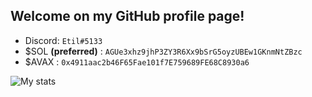 ## Welcome on my GitHub profile page!

- Discord: `Etil#5133`
- $SOL **(preferred)** : `AGUe3xhz9jhP3ZY3R6Xx9bSrG5oyzUBEw1GKnmNtZBzc`
- $AVAX : `0x4911aac2b46F65Fae101f7E759689FE68C8930a6`

![My stats](https://github-readme-stats.vercel.app/api?username=etil2jz&show_icons=true&theme=dark)

<!--
**etil2jz/etil2jz** is a ✨ _special_ ✨ repository because its `README.md` (this file) appears on your GitHub profile.

Here are some ideas to get you started:

- 🔭 I’m currently working on ...
- 🌱 I’m currently learning ...
- 👯 I’m looking to collaborate on ...
- 🤔 I’m looking for help with ...
- 💬 Ask me about ...
- 📫 How to reach me: ...
- 😄 Pronouns: ...
- ⚡ Fun fact: ...
-->
